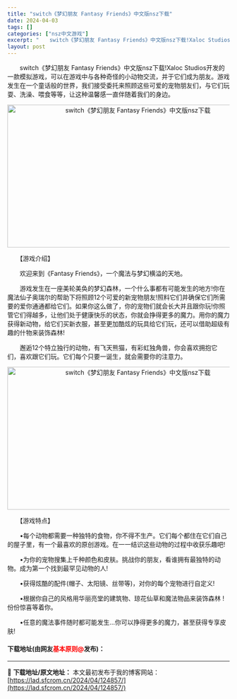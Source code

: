 ```yaml
---
title: "switch《梦幻朋友 Fantasy Friends》中文版nsz下载"
date: 2024-04-03
tags: []
categories: ["nsz中文游戏"]
excerpt: "　　switch《梦幻朋友 Fantasy Friends》中文版nsz下载!Xaloc Studios开发的一款模拟游戏，可以在游戏中与各种奇怪的小动物交流，并于它们成为朋友。游戏发生在一个童话般的世界，我们接受委托来照顾这些可爱的宠物朋友们，与它们玩耍、洗澡、喂食等等，让这种温馨感一直伴随着我们&hellip;"
layout: post
---
```


 <p>　　switch《梦幻朋友 Fantasy Friends》中文版nsz下载!Xaloc Studios开发的一款模拟游戏，可以在游戏中与各种奇怪的小动物交流，并于它们成为朋友。游戏发生在一个童话般的世界，我们接受委托来照顾这些可爱的宠物朋友们，与它们玩耍、洗澡、喂食等等，让这种温馨感一直伴随着我们的身边。</p> <p style="text-align: center;"><img src="https://lad.sfcrom.cn/wp-content/uploads/2024/04/20240403_660d6f572f241.jpg" style="width: 576px; height: 323px;" alt="switch《梦幻朋友 Fantasy Friends》中文版nsz下载" /></p> <p>　　【游戏介绍】</p> <p>　　欢迎来到《Fantasy Friends》，一个魔法与梦幻横溢的天地。</p> <p>　　游戏发生在一座美轮美奂的梦幻森林，一个什么事都有可能发生的地方!你在魔法仙子奥瑞尔的帮助下将照顾12个可爱的新宠物朋友!照料它们并确保它们所需要的爱你通通都给它们。如果你这么做了，你的宠物们就会长大并且跟你玩!你照管它们得越多，让他们处于健康快乐的状态，你就会挣得更多的魔力。用你的魔力获得新动物，给它们买新衣服，甚至更加酷炫的玩具给它们玩，还可以借助超级有趣的什物来装饰森林!</p> <p>　　邂逅12个特立独行的动物，有飞天熊猫，有彩虹独角兽，你会喜欢拥抱它们，喜欢跟它们玩。它们每个只要一诞生，就会需要你的注意力。</p> <p style="text-align: center;"><img src="https://lad.sfcrom.cn/wp-content/uploads/2024/04/20240403_660d6f57a1657.jpg" style="width: 576px; height: 323px;" alt="switch《梦幻朋友 Fantasy Friends》中文版nsz下载" /></p> <p>　　【游戏特点】</p> <p>　　&bull;每个动物都需要一种独特的食物，你不得不生产。它们每个都住在它们自己的屋子里，有一个最喜欢的原创游戏。在一一结识这些动物的过程中收获乐趣吧!</p> <p>　　&bull;为你的宠物搜集上千种颜色和皮肤。挑战你的朋友，看谁拥有最独特的动物。成为第一个找到最罕见动物的人!</p> <p>　　&bull;获得炫酷的配件(帽子、太阳镜、丝带等)，对你的每个宠物进行自定义!</p> <p>　　&bull;根据你自己的风格用华丽亮堂的建筑物、琼花仙草和魔法物品来装饰森林 !份份惊喜等着你。</p> <p>　　&bull;任意的魔法事件随时都可能发生&hellip;你可以挣得更多的魔力，甚至获得专享皮肤!</p> <p><h4>下载地址(由网友<font color="red">基本原则@</font>发布)：</h4></p> 

---
📖 **下载地址/原文地址：** 本文最初发布于我的博客网站：[https://lad.sfcrom.cn/2024/04/124857/](https://lad.sfcrom.cn/2024/04/124857/)
